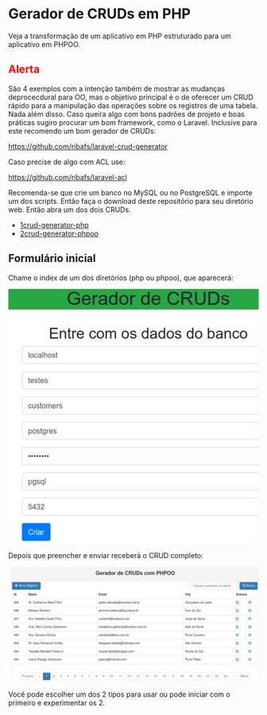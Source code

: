 # Gerador de CRUDs em PHP

Veja a transformação de um aplicativo em PHP estruturado para um aplicativo em PHPOO.

## <font color="red">Alerta</font>
São 4 exemplos com a intenção também de mostrar as mudanças deprocecdural para OO, mas o objetivo principal é o de oferecer um CRUD rápido para a manipulação das operações sobre os registros de uma tabela. Nada além disso. Caso queira algo com bons padrões de projeto e boas práticas sugiro procurar um bom framework, como o Laravel. Inclusive para este recomendo um bom gerador de CRUDs:

https://github.com/ribafs/laravel-crud-generator

Caso precise de algo com ACL use:

https://github.com/ribafs/laravel-acl


Recomenda-se que crie um banco no MySQL ou no PostgreSQL e importe um dos scripts.
Então faça o download deste repositório para seu diretório web. Então abra um dos dois CRUDs.

- [1crud-generator-php](1crud-generator-php)
- [2crud-generator-phpoo](2crud-generator-phpoo)


## Formulário inicial

Chame o index de um dos diretórios (php ou phpoo), que aparecerá:

![](images/form.png)

Depois que preencher e enviar receberá o CRUD completo:

![](images/crud-generator.png)

Você pode escolher um dos 2 tipos para usar ou pode iniciar com o primeiro e experimentar os 2.
